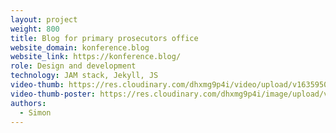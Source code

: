 ```yaml
---
layout: project
weight: 800
title: Blog for primary prosecutors office
website_domain: konference.blog
website_link: https://konference.blog/
role: Design and development
technology: JAM stack, Jekyll, JS
video-thumb: https://res.cloudinary.com/dhxmg9p4i/video/upload/v1635950873/loners/blog.mp4
video-thumb-poster: https://res.cloudinary.com/dhxmg9p4i/image/upload/v1635950859/loners/vk-_2021-11-03_at_15.42.36.jpg
authors:
  - Simon
---
```

